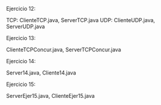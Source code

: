 
Ejercicio 12:

TCP: ClienteTCP.java, ServerTCP.java
UDP: ClienteUDP.java, ServerUDP.java

Ejercicio 13:

ClienteTCPConcur.java, ServerTCPConcur.java

Ejercicio 14:

Server14.java, Cliente14.java

Ejercicio 15:

ServerEjer15.java, ClienteEjer15.java
